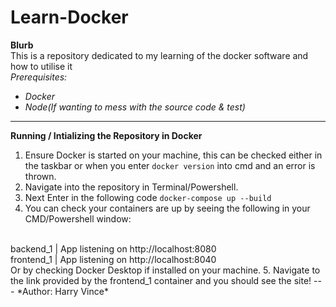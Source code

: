 # Learn-Docker
**Blurb**
<br>
This is a repository dedicated to my learning of the docker software and how to utilise it
<br>
*Prerequisites:*
- *Docker*
- *Node(If wanting to mess with the source code & test)*
---
**Running / Intializing the Repository in Docker**
<br>
1. Ensure Docker is started on your machine, this can be checked either in the taskbar or  when you enter `docker version` into cmd and an error is thrown.
2. Navigate into the repository in Terminal/Powershell.
3. Next Enter in the following code `docker-compose up --build`
4. You can check your containers are up by seeing the following in your CMD/Powershell window:
<br>
backend_1   | App listening on http://localhost:8080
<br>
frontend_1  | App listening on http://localhost:8040
<br>
Or by checking Docker Desktop if installed on your machine.
5. Navigate to the link provided by the frontend_1 container and you should see the site!
---
*Author: Harry Vince*